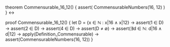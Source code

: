 theorem Commensurable_16_12() {
  assert(
    CommensurableNumbers(16, 12)
  )
} ↔

proof Commensurable_16_12() {
  let D = {x ∈ ℕ : x|16 ∧ x|12} →
  assert(1 ∈ D) →
  assert(2 ∈ D) →
  assert(4 ∈ D) →
  assert(D ≠ ∅) →
  assert(∃d ∈ ℕ: d|16 ∧ d|12) →
  apply(Definition_Commensurable) →
  assert(CommensurableNumbers(16, 12))
}